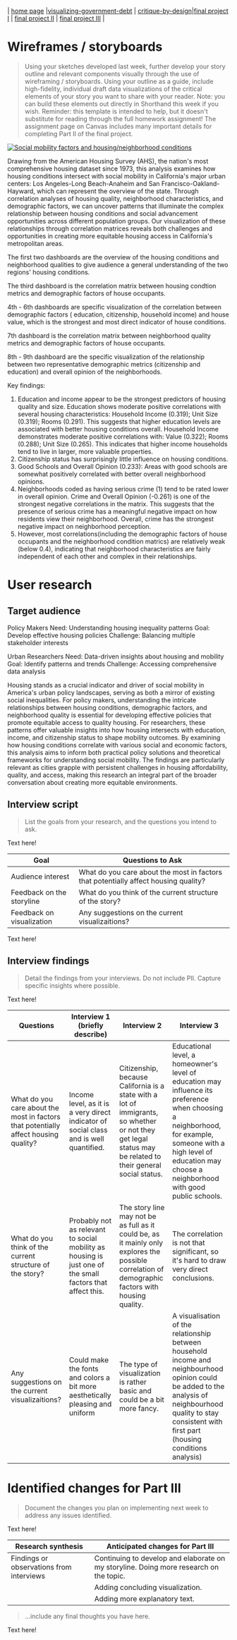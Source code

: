 | [home page](https://faunayun.github.io/Telling-stories-with-data-portfolio/) |[visualizing-government-debt](https://faunayun.github.io/Telling-stories-with-data-portfolio/visualizing-government-debt) | [critique-by-design](https://faunayun.github.io/Telling-stories-with-data-portfolio/critique-by-design)|[final project I](https://faunayun.github.io/Telling-stories-with-data-portfolio/final-project-part-one) | [final project II](https://faunayun.github.io/Telling-stories-with-data-portfolio/final-project-part-two) | [final project III](final-project-part-three) |

# Wireframes / storyboards
> Using your sketches developed last week, further develop your story outline and relevant components visually through the use of wireframing / storyboards. Using your outline as a guide, include high-fidelity, individual draft data visualizations of the critical elements of your story you want to share with your reader. Note: you can build these elements out directly in Shorthand this week if you wish.  Reminder: this template is intended to help, but it doesn't substitute for reading through the full homework assignment!  The assignment page on Canvas includes many important details for completing Part II of the final project. 

<div class='tableauPlaceholder' id='viz1732753144303' style='position: relative'><noscript><a href='#'><img alt='Social mobility factors and housing&#47;neighborhood conditions ' src='https:&#47;&#47;public.tableau.com&#47;static&#47;images&#47;st&#47;story_part2-houseoverview&#47;Story1&#47;1_rss.png' style='border: none' /></a></noscript><object class='tableauViz'  style='display:none;'><param name='host_url' value='https%3A%2F%2Fpublic.tableau.com%2F' /> <param name='embed_code_version' value='3' /> <param name='site_root' value='' /><param name='name' value='story_part2-houseoverview&#47;Story1' /><param name='tabs' value='no' /><param name='toolbar' value='yes' /><param name='static_image' value='https:&#47;&#47;public.tableau.com&#47;static&#47;images&#47;st&#47;story_part2-houseoverview&#47;Story1&#47;1.png' /> <param name='animate_transition' value='yes' /><param name='display_static_image' value='yes' /><param name='display_spinner' value='yes' /><param name='display_overlay' value='yes' /><param name='display_count' value='yes' /><param name='language' value='en-US' /><param name='filter' value='publish=yes' /></object></div>                
<script type='text/javascript'>
  var divElement = document.getElementById('viz1732753144303');
  var vizElement = divElement.getElementsByTagName('object')[0];
  vizElement.style.width='1016px';vizElement.style.height='991px';
  var scriptElement = document.createElement('script');
  scriptElement.src = 'https://public.tableau.com/javascripts/api/viz_v1.js';
  vizElement.parentNode.insertBefore(scriptElement, vizElement);
</script>

Drawing from the American Housing Survey (AHS), the nation's most comprehensive housing dataset since 1973, this analysis examines how housing conditions intersect with social mobility in California's major urban centers: Los Angeles-Long Beach-Anaheim and San Francisco-Oakland-Hayward, which can represent the overview of the state. Through correlation analyses of housing quality, neighborhood characteristics, and demographic factors, we can uncover patterns that illuminate the complex relationship between housing conditions and social advancement opportunities across different population groups. Our visualization of these relationships through correlation matrices reveals both challenges and opportunities in creating more equitable housing access in California's metropolitan areas.

The first two dashboards are the overview of the housing conditions and neighborhood qualities to give audience a general understanding of the two regions' housing conditions. 

The third dashboard is the correlation matrix between housing condtion metrics and demographic factors of house occupants.

4th - 6th dashboards are specific visualization of the correlation between demographic factors ( education, citizenship, household income) and house value, which is the strongest and most direct indicator of house conditions.

7th dashboard is the correlation matrix between neighborhood quality metrics and demographic factors of house occupants. 

8th - 9th dashboard are the specific visualization of the relationship between two representative demographic metrics (citizenship and education) and overall opinion of the neighborhoods.


Key findings:
1. Education and income appear to be the strongest predictors of housing quality and size. Education shows moderate positive correlations with several housing characteristics: Household Income (0.319); Unit Size (0.319); Rooms (0.291). This suggests that higher education levels are associated with better housing conditions overall. Household Income demonstrates moderate positive correlations with: Value (0.322); Rooms (0.288); Unit Size (0.265). This indicates that higher income households tend to live in larger, more valuable properties.
2. Citizenship status has surprisingly little influence on housing conditions.
3. Good Schools and Overall Opinion (0.233): Areas with good schools are somewhat positively correlated with better overall neighborhood opinions.
4. Neighborhoods coded as having serious crime (1) tend to be rated lower in overall opinion. Crime and Overall Opinion (-0.261) is one of the strongest negative correlations in the matrix. This suggests that the presence of serious crime has a meaningful negative impact on how residents view their neighborhood. Overall, crime has the strongest negative impact on neighborhood perception.
6. However, most correlations(including the demographic factors of house occupants and the neighborhood condition matrics) are relatively weak (below 0.4), indicating that neighborhood characteristics are fairly independent of each other and complex in their relationships.

# User research 

## Target audience

Policy Makers
Need: Understanding housing inequality patterns Goal: Develop effective housing policies Challenge: Balancing multiple stakeholder interests

Urban Researchers
Need: Data-driven insights about housing and mobility Goal: Identify patterns and trends Challenge: Accessing comprehensive data analysis

Housing stands as a crucial indicator and driver of social mobility in America's urban policy landscapes, serving as both a mirror of existing social inequalities. For policy makers, understanding the intricate relationships between housing conditions, demographic factors, and neighborhood quality is essential for developing effective policies that promote equitable access to quality housing. For researchers, these patterns offer valuable insights into how housing intersects with education, income, and citizenship status to shape mobility outcomes. By examining how housing conditions correlate with various social and economic factors, this analysis aims to inform both practical policy solutions and theoretical frameworks for understanding social mobility. The findings are particularly relevant as cities grapple with persistent challenges in housing affordability, quality, and access, making this research an integral part of the broader conversation about creating more equitable environments.


## Interview script
> List the goals from your research, and the questions you intend to ask. 

Text here!

| Goal | Questions to Ask |
|------|------------------|
| Audience interest |What do you care about the most in factors that potentially affect housing quality? |
| Feedback on the storyline    |What do you think of the current structure of the story? |
| Feedback on visualization     |Any suggestions on the current visualizaitions? |


Text here!

## Interview findings
> Detail the findings from your interviews.  Do not include PII.  Capture specific insights where possible.

Text here!

| Questions               | Interview 1 (briefly describe) | Interview 2 | Interview 3 |
|-------------------------|--------------------------------|-------------|-------------|
| What do you care about the most in factors that potentially affect housing quality? | Income level, as it is a very direct indicator of social class and is well quantified. | Citizenship, because California is a state with a lot of immigrants, so whether or not they get legal status may be related to their general social status.| Educational level, a homeowner's level of education may influence its preference when choosing a neighborhood, for example, someone with a high level of education may choose a neighborhood with good public schools. |
|What do you think of the current structure of the story? | Probably not as relevant to social mobility as housing is just one of the small factors that affect this. | The story line may not be as full as it could be, as it mainly only explores the possible correlation of demographic factors with housing quality.| The correlation is not that significant, so it's hard to draw very direct conclusions. |
|Any suggestions on the current visualizaitions? |  Could make the fonts and colors a bit more aesthetically pleasing and uniform| The type of visualization is rather basic and could be a bit more fancy.| A visualisation of the relationship between household income and neighbourhood opinion could be added to the analysis of neighbourhood quality to stay consistent with first part (housing conditions analysis)|


# Identified changes for Part III
> Document the changes you plan on implementing next week to address any issues identified.  

Text here!

| Research synthesis                       | Anticipated changes for Part III                                                |
|------------------------------------------|---------------------------------------------------------------------------------|
| Findings or observations from interviews | Continuing to develop and elaborate on my storyline. Doing more research on the topic. |
|                                          | Adding concluding visualization.  |
|                                          | Adding more explanatory text.|
                                                     

> ...include any final thoughts you have here. 

Text here!


